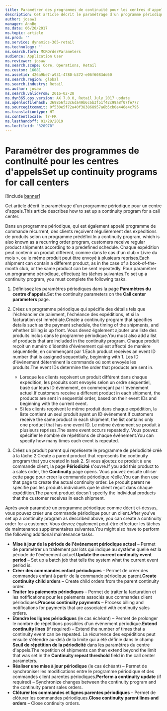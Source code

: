 ```yaml
---
title: Paramétrer des programmes de continuité pour les centres d'appels
description: Cet article décrit le paramétrage d'un programme périodique pour un centre d'appels.
author: josaw1
manager: AnnBe
ms.date: 06/20/2017
ms.topic: article
ms.prod: ''
ms.service: dynamics-365-retail
ms.technology: ''
ms.search.form: MCROrderParameters
audience: Application User
ms.reviewer: josaw
ms.search.scope: Core, Operations, Retail
ms.custom: 16081
ms.assetid: 426a9be7-a931-4780-b372-e06f6083dd60
ms.search.region: global
ms.search.industry: Retail
ms.author: josaw
ms.search.validFrom: 2016-02-28
ms.dyn365.ops.version: AX 7.0.0, Retail July 2017 update
ms.openlocfilehash: 369856f33c6da49b6c6b3f51f42c99a8f07fe777
ms.sourcegitcommit: 0f530e5f72a40f383868957a6b5cb0e446e4c795
ms.translationtype: HT
ms.contentlocale: fr-FR
ms.lasthandoff: 01/29/2019
ms.locfileid: "320970"
---
```

# <a name="set-up-continuity-programs-for-call-centers"></a><span data-ttu-id="5ab62-103">Paramétrer des programmes de continuité pour les centres d'appels</span><span class="sxs-lookup"><span data-stu-id="5ab62-103">Set up continuity programs for call centers</span></span>

[!include [banner](includes/banner.md)]

<span data-ttu-id="5ab62-104">Cet article décrit le paramétrage d'un programme périodique pour un centre d'appels.</span><span class="sxs-lookup"><span data-stu-id="5ab62-104">This article describes how to set up a continuity program for a call center.</span></span>

<span data-ttu-id="5ab62-105">Dans un programme périodique, qui est également appelé programme de commande récurrent, des clients reçoivent régulièrement des expéditions de produits selon un programme prédéfini.</span><span class="sxs-lookup"><span data-stu-id="5ab62-105">In a continuity program, which is also known as a recurring order program, customers receive regular product shipments according to a predefined schedule.</span></span> <span data-ttu-id="5ab62-106">Chaque expédition peut contenir un produit différent, comme dans le cas d'un club « Livre du mois », ou le même produit peut être envoyé à plusieurs reprises.</span><span class="sxs-lookup"><span data-stu-id="5ab62-106">Each shipment can contain a different product, as in the case of a book-of-the-month club, or the same product can be sent repeatedly.</span></span> <span data-ttu-id="5ab62-107">Pour paramétrer un programme périodique, effectuez les tâches suivantes.</span><span class="sxs-lookup"><span data-stu-id="5ab62-107">To set up a continuity program, you must complete the following tasks.</span></span>

1. <span data-ttu-id="5ab62-108">Définissez les paramètres périodiques dans la page **Paramètres du centre d'appels**.</span><span class="sxs-lookup"><span data-stu-id="5ab62-108">Set the continuity parameters on the **Call center parameters** page.</span></span>
2. <span data-ttu-id="5ab62-109">Créez un programme périodique qui spécifie des détails tels que l'échéancier de paiement, l'échéance des expéditions, et si la facturation est immédiate.</span><span class="sxs-lookup"><span data-stu-id="5ab62-109">Create a continuity program that specifies details such as the payment schedule, the timing of the shipments, and whether billing is up front.</span></span> <span data-ttu-id="5ab62-110">Vous devez également ajouter une liste des produits inclus dans le programme périodique.</span><span class="sxs-lookup"><span data-stu-id="5ab62-110">You must also add a list of products that are included in the continuity program.</span></span> <span data-ttu-id="5ab62-111">Chaque produit reçoit un numéro d'identité d'événement qui est affecté de manière séquentielle, en commençant par 1.</span><span class="sxs-lookup"><span data-stu-id="5ab62-111">Each product receives an event ID number that is assigned sequentially, beginning with 1.</span></span> <span data-ttu-id="5ab62-112">Les ID d'événement déterminent la commande où sont envoyés les produits.</span><span class="sxs-lookup"><span data-stu-id="5ab62-112">The event IDs determine the order that products are sent in.</span></span>

    - <span data-ttu-id="5ab62-113">Lorsque les clients reçoivent un produit différent dans chaque expédition, les produits sont envoyés selon un ordre séquentiel, basé sur leurs ID événement, en commençant par l'événement actuel.</span><span class="sxs-lookup"><span data-stu-id="5ab62-113">If customers receive a different product in each shipment, the products are sent in sequential order, based on their event IDs and beginning with the current event.</span></span>
    - <span data-ttu-id="5ab62-114">Si les clients reçoivent le même produit dans chaque expédition, la liste contient un seul produit ayant un ID événement.</span><span class="sxs-lookup"><span data-stu-id="5ab62-114">If customers receive the same product in each shipment, the list contains only one product that has one event ID.</span></span> <span data-ttu-id="5ab62-115">Le même événement se produit à plusieurs reprises.</span><span class="sxs-lookup"><span data-stu-id="5ab62-115">The same event occurs repeatedly.</span></span> <span data-ttu-id="5ab62-116">Vous pouvez spécifier le nombre de répétitions de chaque événement.</span><span class="sxs-lookup"><span data-stu-id="5ab62-116">You can specify how many times each event is repeated.</span></span>

3. <span data-ttu-id="5ab62-117">Créez un produit parent qui représente le programme de périodicité créé à la tâche 2.</span><span class="sxs-lookup"><span data-stu-id="5ab62-117">Create a parent product that represents the continuity program that you created in task 2.</span></span> <span data-ttu-id="5ab62-118">Si vous ajoutez ce produit à une commande client, la page **Périodicité** s'ouvre.</span><span class="sxs-lookup"><span data-stu-id="5ab62-118">If you add this product to a sales order, the **Continuity** page opens.</span></span> <span data-ttu-id="5ab62-119">Vous pouvez ensuite utiliser cette page pour créer la commande périodique réelle.</span><span class="sxs-lookup"><span data-stu-id="5ab62-119">You can then use that page to create the actual continuity order.</span></span> <span data-ttu-id="5ab62-120">Le produit parent ne spécifie pas les produits individuels que le client reçoit dans chaque expédition.</span><span class="sxs-lookup"><span data-stu-id="5ab62-120">The parent product doesn't specify the individual products that the customer receives in each shipment.</span></span>

<span data-ttu-id="5ab62-121">Après avoir paramétré un programme périodique comme décrit ci-dessus, vous pouvez créer une commande périodique pour un client.</span><span class="sxs-lookup"><span data-stu-id="5ab62-121">After you've set up a continuity program as described above, you can create a continuity order for a customer.</span></span> <span data-ttu-id="5ab62-122">Vous devrez également peut-être effectuer les tâches de maintenance supplémentaires suivantes.</span><span class="sxs-lookup"><span data-stu-id="5ab62-122">You might also have to perform the following additional maintenance tasks.</span></span>

- <span data-ttu-id="5ab62-123">**Mise à jour de la période de l'événement périodique actuel** – Permet de paramétrer un traitement par lots qui indique au système quelle est la période de l'événement actuel.</span><span class="sxs-lookup"><span data-stu-id="5ab62-123">**Update the current continuity event period** – Set up a batch job that tells the system what the current event period is.</span></span>
- <span data-ttu-id="5ab62-124">**Créer des commandes enfant périodiques** – Permet de créer des commandes enfant à partir de la commande périodique parent.</span><span class="sxs-lookup"><span data-stu-id="5ab62-124">**Create continuity child orders** – Create child orders from the parent continuity order.</span></span>
- <span data-ttu-id="5ab62-125">**Traiter les paiements périodiques** – Permet de traiter la facturation et les notifications pour les paiements associés aux commandes client périodiques.</span><span class="sxs-lookup"><span data-stu-id="5ab62-125">**Process continuity payments** – Process billing and notifications for payments that are associated with continuity sales orders.</span></span>
- <span data-ttu-id="5ab62-126">**Étendre les lignes périodiques** (le cas échéant) – Permet de prolonger le nombre de répétitions possibles d'un événement périodique.</span><span class="sxs-lookup"><span data-stu-id="5ab62-126">**Extend continuity lines** (if required) – Extend the number of times that a continuity event can be repeated.</span></span> <span data-ttu-id="5ab62-127">La récurrence des expéditions peut ensuite s'étendre au-delà de la limite qui a été définie dans le champ **Seuil de répétition de la périodicité** dans les paramètres du centre d'appels.</span><span class="sxs-lookup"><span data-stu-id="5ab62-127">The repetition of shipments can then extend beyond the limit that was set in the **Continuity repeat threshold** field in the call center parameters.</span></span>
- <span data-ttu-id="5ab62-128">**Réaliser une mise à jour périodique** (le cas échéant) – Permet de synchroniser les modifications entre le programme périodique et des commandes client parentes périodiques.</span><span class="sxs-lookup"><span data-stu-id="5ab62-128">**Perform a continuity update** (if required) – Synchronize changes between the continuity program and the continuity parent sales orders.</span></span>
- <span data-ttu-id="5ab62-129">**Clôturer les commandes et lignes parentes périodiques** – Permet de clôturer les commandes périodiques.</span><span class="sxs-lookup"><span data-stu-id="5ab62-129">**Close continuity parent lines and orders** – Close continuity orders.</span></span>
